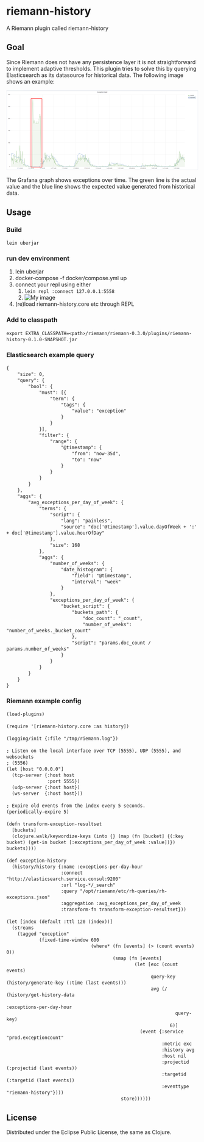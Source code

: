 # riemann-history

A Riemann plugin called riemann-history

## Goal

Since Riemann does not have any persistence layer it is not straightforward to implement adaptive thresholds. This plugin tries to solve this by querying Elasticsearch as its datasource for historical data. The following image shows an example:

![Exception Count](doc/rh-exceptioncount.png)

The Grafana graph shows exceptions over time. The green line is the actual value and the blue line shows the expected value generated from historical data.

## Usage

### Build

```
lein uberjar
```

### run dev environment

1) lein uberjar
1) docker-compose -f docker/compose.yml up
1) connect your repl using either
    1) ```lein repl :connect 127.0.0.1:5558```
    1) ![My image](doc/intellij-remote-repl-config.png "A title")
1) (re)load riemann-history.core etc through REPL

### Add to classpath

```
export EXTRA_CLASSPATH=<path>/riemann/riemann-0.3.0/plugins/riemann-history-0.1.0-SNAPSHOT.jar
```

### Elasticsearch example query

```
{
    "size": 0,
    "query": {
        "bool": {
            "must": [{
                "term": {
                    "tags": {
                        "value": "exception"
                    }
                }
            }],
            "filter": {
                "range": {
                    "@timestamp": {
                        "from": "now-35d",
                        "to": "now"
                    }
                }
            }
        }
    },
    "aggs": {
        "avg_exceptions_per_day_of_week": {
            "terms": {
                "script": {
                    "lang": "painless",
                    "source": "doc['@timestamp'].value.dayOfWeek + ':' + doc['@timestamp'].value.hourOfDay"
                },
                "size": 168
            },
            "aggs": {
                "number_of_weeks": {
                    "date_histogram": {
                        "field": "@timestamp",
                        "interval": "week"
                    }
                },
                "exceptions_per_day_of_week": {
                    "bucket_script": {
                        "buckets_path": {
                            "doc_count": "_count",
                            "number_of_weeks": "number_of_weeks._bucket_count"
                        },
                        "script": "params.doc_count / params.number_of_weeks"
                    }
                }
            }
        }
    }
}
```

### Riemann example config

```
(load-plugins)

(require '[riemann-history.core :as history])

(logging/init {:file "/tmp/riemann.log"})

; Listen on the local interface over TCP (5555), UDP (5555), and websockets
; (5556)
(let [host "0.0.0.0"]
  (tcp-server {:host host
               :port 5555})
  (udp-server {:host host})
  (ws-server  {:host host}))

; Expire old events from the index every 5 seconds.
(periodically-expire 5)

(defn transform-exception-resultset
  [buckets]
  (clojure.walk/keywordize-keys (into {} (map (fn [bucket] {(:key bucket) (get-in bucket [:exceptions_per_day_of_week :value])}) buckets))))

(def exception-history
  (history/history {:name :exceptions-per-day-hour
                    :connect "http://elasticsearch.service.consul:9200"
                    :url "log-*/_search"
                    :query "/opt/riemann/etc/rh-queries/rh-exceptions.json"
                    :aggregation :avg_exceptions_per_day_of_week
                    :transform-fn transform-exception-resultset}))

(let [index (default :ttl 120 (index))]
  (streams
    (tagged "exception"
            (fixed-time-window 600
                               (where* (fn [events] (> (count events) 0))
                                       (smap (fn [events]
                                               (let [exc (count events)
                                                     query-key (history/generate-key (:time (last events)))
                                                     avg (/ (history/get-history-data
                                                              :exceptions-per-day-hour
                                                              query-key)
                                                            6)]
                                                 (event {:service "prod.exceptioncount"
                                                         :metric exc
                                                         :history avg
                                                         :host nil
                                                         :projectid (:projectid (last events))
                                                         :targetid (:targetid (last events))
                                                         :eventtype "riemann-history"})))
                                          store))))))
```

## License

Distributed under the Eclipse Public License, the same as Clojure.
